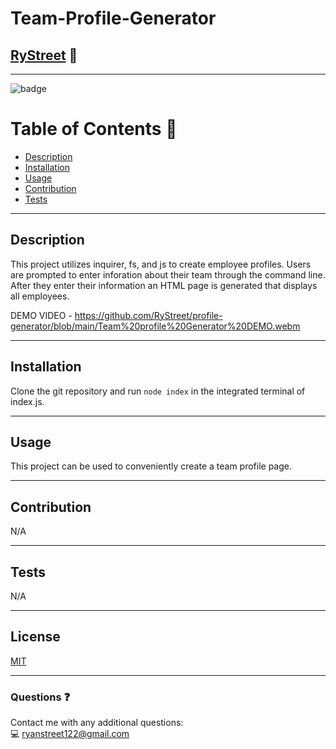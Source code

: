 # **Team-Profile-Generator**

## [RyStreet](https://github.com/RyStreet) 👋
___
![badge](https://img.shields.io/badge/license-MIT-blue)<br />

 # Table of Contents 📒
  - [Description](#description)
  - [Installation](#installation)
  - [Usage](#usage)
  - [Contribution](#contribution)
  - [Tests](#tests)
___
  ## Description 
  This project utilizes inquirer, fs, and js to create employee profiles. Users are prompted to enter inforation about their team through the command line. After they enter their information an HTML page is generated that displays all employees.
  
  DEMO VIDEO - https://github.com/RyStreet/profile-generator/blob/main/Team%20profile%20Generator%20DEMO.webm
___
  ## Installation 
  Clone the git repository and run `node index` in the integrated terminal of index.js.
___
  ## Usage 
  This project can be used to conveniently create a team profile page.
___
  ## Contribution 
  N/A
___
  
  ## Tests  
  N/A
  
___
  ## License 
[MIT](https://opensource.org/licenses/MIT)
___
  ### Questions ❓
  Contact me with any additional questions:
  <br />
  💻 ryanstreet122@gmail.com

